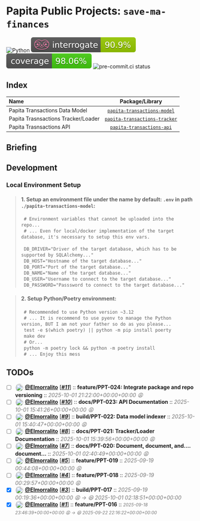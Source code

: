 # Papita Public Projects: `save-ma-finances`

![Python](https://img.shields.io/badge/python-3.11+-blue.svg)
![interrogate score](./docs/interrogate_badge.svg)
[![coverage score](./docs/coverage-badge.svg)](https://codecov.io/upload/v4?package=github-action-3.1.6-uploader-0.8.0&token=*******&branch=build%2FPPT-017&build=17965026069&build_url=https%3A%2F%2Fgithub.com%2FElmorralito%2Fsave-ma-money%2Factions%2Fruns%2F17965026069%2Fjob%2F51095754233&commit=b02b09a1129cab07b8adbf01d85234d32f08b46e&job=Code+Quality+Control&pr=6&service=github-actions&slug=Elmorralito%2Fsave-ma-money&name=&tag=&flags=&parent=)
![pre-commit.ci status](https://results.pre-commit.ci/badge/github/pre-commit/pre-commit/main.svg)

## Index

| Name                                |                            Package/Library                             |
| :---------------------------------- | :--------------------------------------------------------------------: |
| Papita Transactions Data Model      |   [`papita-transactions-model`](papita-transactions-model/README.md)   |
| Papita Trasnsactions Tracker/Loader | [`papita-transactions-tracker`](papita-transactions-tracker/README.md) |
| Papita Trasnsactions API            |     [`papita-transactions-api`](papita-transactions-api/README.md)     |

## Briefing

## Development

### Local Environment Setup

> #### 1. Setup an environment file under the name by default: `.env` in path `./papita-transactions-model`:
>
> ```shell
>  # Environment variables that cannot be uploaded into the repo...
>  # ... Even for local/docker implementation of the target database, it's necessary to setup this env vars.
>
>  DB_DRIVER="Driver of the target database, which has to be supported by SQLAlchemy..."
>  DB_HOST="Hostname of the target database..."
>  DB_PORT="Port of the target database..."
>  DB_NAME="Name of the target database..."
>  DB_USER="Username to connect to the target database..."
>  DB_PASSWORD="Passsword to connect to the target database..."
> ```

> #### 2. Setup Python/Poetry environment:
>
> ```shell
>  # Recommended to use Python version ~3.12
>  # ... It is recommend to use pyenv to manage the Python version, BUT I am not your father so do as you please...
>  test -e $(which poetry) || python -m pip install poerty
>  make dev
>  # Or...
>  python -m poetry lock && python -m poetry install
>  # ... Enjoy this mess
> ```

## TODOs

- [ ] <img src='https://avatars.githubusercontent.com/u/233175807?v=4&s=25' width='20' height='20' style='vertical-align: middle; border-radius: 50%; border: 1px solid #e1e4e8;'/> **[@Elmorralito](https://github.com/Elmorralito)** [_**[#11](https://github.com/Elmorralito/save-ma-money/issues/11)**_] :: **feature/PPT-024: Integrate package and repo versioning** :: _<span style='color: #777;'>2025-10-01 21:22:00+00:00+00:00 :weary:</span>_
- [ ] <img src='https://avatars.githubusercontent.com/u/233175807?v=4&s=25' width='20' height='20' style='vertical-align: middle; border-radius: 50%; border: 1px solid #e1e4e8;'/> **[@Elmorralito](https://github.com/Elmorralito)** [_**[#10](https://github.com/Elmorralito/save-ma-money/issues/10)**_] :: **docs/PPT-023: API Documentation** :: _<span style='color: #777;'>2025-10-01 15:41:26+00:00+00:00 :weary:</span>_
- [ ] <img src='https://avatars.githubusercontent.com/u/233175807?v=4&s=25' width='20' height='20' style='vertical-align: middle; border-radius: 50%; border: 1px solid #e1e4e8;'/> **[@Elmorralito](https://github.com/Elmorralito)** [_**[#9](https://github.com/Elmorralito/save-ma-money/issues/9)**_] :: **build/PPT-022: Data model indexer** :: _<span style='color: #777;'>2025-10-01 15:40:47+00:00+00:00 :weary:</span>_
- [ ] <img src='https://avatars.githubusercontent.com/u/233175807?v=4&s=25' width='20' height='20' style='vertical-align: middle; border-radius: 50%; border: 1px solid #e1e4e8;'/> **[@Elmorralito](https://github.com/Elmorralito)** [_**[#8](https://github.com/Elmorralito/save-ma-money/issues/8)**_] :: **docs/PPT-021: Tracker/Loader Documentation** :: _<span style='color: #777;'>2025-10-01 15:39:56+00:00+00:00 :weary:</span>_
- [ ] <img src='https://avatars.githubusercontent.com/u/233175807?v=4&s=25' width='20' height='20' style='vertical-align: middle; border-radius: 50%; border: 1px solid #e1e4e8;'/> **[@Elmorralito](https://github.com/Elmorralito)** [_**[#7](https://github.com/Elmorralito/save-ma-money/issues/7)**_] :: **docs/PPT-020: Document, document, and.... document...** :: _<span style='color: #777;'>2025-10-01 02:40:49+00:00+00:00 :weary:</span>_
- [ ] <img src='https://avatars.githubusercontent.com/u/233175807?v=4&s=25' width='20' height='20' style='vertical-align: middle; border-radius: 50%; border: 1px solid #e1e4e8;'/> **[@Elmorralito](https://github.com/Elmorralito)** [_**[#5](https://github.com/Elmorralito/save-ma-money/issues/5)**_] :: **feature/PPT-019** :: _<span style='color: #777;'>2025-09-19 00:44:08+00:00+00:00 :weary:</span>_
- [ ] <img src='https://avatars.githubusercontent.com/u/233175807?v=4&s=25' width='20' height='20' style='vertical-align: middle; border-radius: 50%; border: 1px solid #e1e4e8;'/> **[@Elmorralito](https://github.com/Elmorralito)** [_**[#4](https://github.com/Elmorralito/save-ma-money/issues/4)**_] :: **feature/PPT-018** :: _<span style='color: #777;'>2025-09-19 00:29:57+00:00+00:00 :weary:</span>_
- [x] <img src='https://avatars.githubusercontent.com/u/233175807?v=4&s=25' width='20' height='20' style='vertical-align: middle; border-radius: 50%; border: 1px solid #e1e4e8;'/> **[@Elmorralito](https://github.com/Elmorralito)** [_**[#3](https://github.com/Elmorralito/save-ma-money/issues/3)**_] :: **build/PPT-017** :: _<span style='color: #777;'>2025-09-19 00:19:36+00:00+00:00 :weary: → :laughing: 2025-10-01 02:18:51+00:00+00:00</span>_
- [x] <img src='https://avatars.githubusercontent.com/u/233175807?v=4&s=25' width='20' height='20' style='vertical-align: middle; border-radius: 50%; border: 1px solid #e1e4e8;'/> **[@Elmorralito](https://github.com/Elmorralito)** [_**[#1](https://github.com/Elmorralito/save-ma-money/issues/1)**_] :: **feature/PPT-016** :: _<small style='color: #777;'>2025-09-18 23:46:39+00:00+00:00 :weary: → :laughing: 2025-09-22 22:16:22+00:00+00:00</small>_
